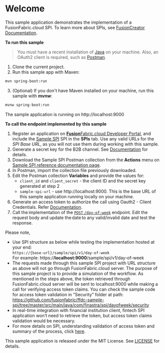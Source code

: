 # Welcome

This sample application demonstrates the implementation of a FusionFabric.cloud SPI. To learn more about SPIs, see [FusionCreator Documentation](https://developer.fusionfabric.cloud/documentation/spi-implementation).

**To run this sample**

> You must have a recent installation of [Java](https://www.java.com/en/) on your machine. Also, an OAuth2 client is required, such as [Postman](https://www.postman.com/).

1. Clone the current project.
2. Run this sample app with Maven:

```sh
mvn spring-boot:run
```

3. (Optional) If you don't have Maven installed on your machine, run this sample with **mvnw**:

```sh
mvnw spring-boot:run
```

The sample application is running on http://localhost:9000

**To call the endpoint implemented by this sample**

1. Register an application on [**Fusion**Fabric.cloud Developer Portal](https://developer.fusionfabric.cloud), and include the [Sample SPI](https://developer.fusionfabric.cloud/api/sample-spi-v1-0504c686-15d4-4002-bc11-8c1791807fa4/docs) SPI in the **SPIs** tab. Use any valid URLs for the _SPI Base URL_, as you will not use them during working with this sample.
2. Generate a secret key for the B2B channel. See [Documentation](https://developer.fusionfabric.cloud/documentation/get-started/postman-client-credentials) for details.
3. Download the Sample SPI Postman collection from the **Actions** menu on [Sample SPI reference documentation page](https://developer.fusionfabric.cloud/api/sample-spi-v1-0504c686-15d4-4002-bc11-8c1791807fa4/docs).
4. In Postman, import the collection file previously downloaded.
5. Edit the Postman collection **Variables** and provide the values for:
   - `client_id` and `client_secret` - the client ID and the secret key generated at step 2
   - `sample-spi-url` - use http://localhost:9000. This is the base URL of this sample application running locally on your machine.
6. Generate an access token to authorize the call using Oauth2 - Client Credentials. Refer [Documentation](https://developer.fusionfabric.cloud/documentation/get-started/postman-client-credentials).
7. Call the implementation of the [`POST` `/day-of-week`](https://developer.fusionfabric.cloud/api/sample-spi-v1-0504c686-15d4-4002-bc11-8c1791807fa4/docs#operation/dayOfWeek) endpoint. Edit the request body and update the date to any valid/invalid date and test the response.

Please note,

- Use SPI structure as below while testing the implementation hosted at your end:  
  `https://{base-url}/sample/spi/v1/day-of-week`<br/>
  For example: https://**localhost:9000**/sample/spi/v1/day-of-week
- The requests made through this sample SPI project with URL structure as above will not go through FusionFabric.cloud server. The purpose of this sample project is to provide a simulation of the workflow. As mentioned in the steps above, the token retrieved through FusionFabric.cloud server will be sent to localhost:9000 while making a call for verifying access token claims. You can check the sample code for access token validation in “Security” folder at path:<br/>
  https://github.com/fusionfabric/ffdc-sample-spi/tree/master/src/main/java/com/finastra/spi/dayofweek/security
- In real-time integration with financial institution client, fintech SPI application won’t need to retrieve the token, but access token claims validation would be necessary.
- For more details on SPI, understanding validation of access token and summary of the process, click [here](https://developer.fusionfabric.cloud/documentation/platform-deep-dive/spi-implementation).

This sample application is released under the MIT License. See [LICENSE](LICENSE) for details.